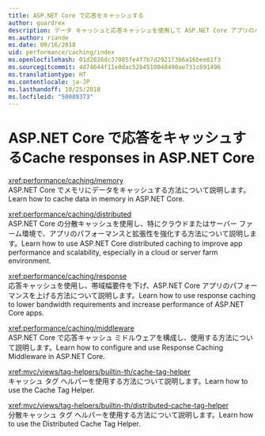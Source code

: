 ```yaml
---
title: ASP.NET Core で応答をキャッシュする
author: guardrex
description: データ キャッシュと応答キャッシュを使用して ASP.NET Core アプリのパフォーマンスを向上させる方法を説明します。
ms.author: riande
ms.date: 09/16/2018
uid: performance/caching/index
ms.openlocfilehash: 01d2826dc37085fe4f7b7d2921f3b6a16bee61f3
ms.sourcegitcommit: 4d74644f11e0dac52b4510048490ae731c691496
ms.translationtype: HT
ms.contentlocale: ja-JP
ms.lasthandoff: 10/25/2018
ms.locfileid: "50089373"
---
```

# <a name="cache-responses-in-aspnet-core"></a><span data-ttu-id="1af0a-103">ASP.NET Core で応答をキャッシュする</span><span class="sxs-lookup"><span data-stu-id="1af0a-103">Cache responses in ASP.NET Core</span></span>

<xref:performance/caching/memory>  
<span data-ttu-id="1af0a-104">ASP.NET Core でメモリにデータをキャッシュする方法について説明します。</span><span class="sxs-lookup"><span data-stu-id="1af0a-104">Learn how to cache data in memory in ASP.NET Core.</span></span>

<xref:performance/caching/distributed>  
<span data-ttu-id="1af0a-105">ASP.NET Core の分散キャッシュを使用し、特にクラウドまたはサーバー ファーム環境で、アプリのパフォーマンスと拡張性を強化する方法について説明します。</span><span class="sxs-lookup"><span data-stu-id="1af0a-105">Learn how to use ASP.NET Core distributed caching to improve app performance and scalability, especially in a cloud or server farm environment.</span></span>

<xref:performance/caching/response>  
<span data-ttu-id="1af0a-106">応答キャッシュを使用し、帯域幅要件を下げ、ASP.NET Core アプリのパフォーマンスを上げる方法について説明します。</span><span class="sxs-lookup"><span data-stu-id="1af0a-106">Learn how to use response caching to lower bandwidth requirements and increase performance of ASP.NET Core apps.</span></span>

<xref:performance/caching/middleware>  
<span data-ttu-id="1af0a-107">ASP.NET Core で応答キャッシュ ミドルウェアを構成し、使用する方法について説明します。</span><span class="sxs-lookup"><span data-stu-id="1af0a-107">Learn how to configure and use Response Caching Middleware in ASP.NET Core.</span></span>

<xref:mvc/views/tag-helpers/builtin-th/cache-tag-helper>  
<span data-ttu-id="1af0a-108">キャッシュ タグ ヘルパーを使用する方法について説明します。</span><span class="sxs-lookup"><span data-stu-id="1af0a-108">Learn how to use the Cache Tag Helper.</span></span>

<xref:mvc/views/tag-helpers/builtin-th/distributed-cache-tag-helper>  
<span data-ttu-id="1af0a-109">分散キャッシュ タグ ヘルパーを使用する方法について説明します。</span><span class="sxs-lookup"><span data-stu-id="1af0a-109">Learn how to use the Distributed Cache Tag Helper.</span></span>
